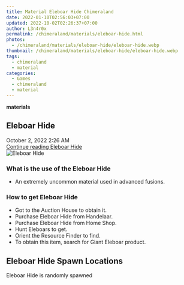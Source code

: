 ```yaml
---
title: Material Eleboar Hide Chimeraland
date: 2022-01-10T02:56:03+07:00
updated: 2022-10-02T02:26:37+07:00
author: L3n4r0x
permalink: /chimeraland/materials/eleboar-hide.html
photos:
  - /chimeraland/materials/eleboar-hide/eleboar-hide.webp
thumbnail: /chimeraland/materials/eleboar-hide/eleboar-hide.webp
tags:
  - chimeraland
  - material
categories:
  - Games
  - chimeraland
  - material
---
```


<section id="bootstrap-wrapper">
  <link
    rel="stylesheet"
    href="https://rawcdn.githack.com/dimaslanjaka/Web-Manajemen/870a349/css/bootstrap-5-3-0-alpha3-wrapper.css"
  />
  <div
    class="row g-0 border rounded overflow-hidden flex-md-row mb-4 shadow-sm position-relative bg-light text-dark"
  >
    <div class="col p-4 d-flex flex-column position-static">
      <strong class="d-inline-block mb-2 text-success">materials</strong>
      <h2 class="mb-0">Eleboar Hide</h2>
      <div class="mb-1 text-muted">October 2, 2022 2:26 AM</div>
      <a
        href="/chimeraland/materials/eleboar-hide.html"
        class="stretched-link d-none"
        >Continue reading Eleboar Hide</a
      >
    </div>
    <div class="col-auto d-none d-lg-block">
      <img
        src="/chimeraland/materials/eleboar-hide/eleboar-hide.webp"
        alt="Eleboar Hide"
      />
    </div>
  </div>
  <div class="row bg-light text-dark">
    <div class="col-lg-6 col-12 mb-2">
      <div class="card">
        <div class="card-body">
          <h3 class="card-title">What is the use of the Eleboar Hide</h3>
          <div class="card-text">
            <ul>
              <li>An extremely uncommon material used in advanced fusions.</li>
            </ul>
          </div>
        </div>
      </div>
    </div>
    <div class="col-lg-6 col-12 mb-2">
      <div class="card">
        <div class="card-body">
          <h3 class="card-title">How to get Eleboar Hide</h3>
          <div class="card-text">
            <ul>
              <li>Got to the Auction House to obtain it.</li>
              <li>Purchase Eleboar Hide from Handelaar.</li>
              <li>Purchase Eleboar Hide from Home Shop.</li>
              <li>Hunt Eleboars to get.</li>
              <li>Orient the Resource Finder to find.</li>
              <li>To obtain this item, search for Giant Eleboar product.</li>
            </ul>
          </div>
        </div>
      </div>
    </div>
    <div class="col-12 mb-2">
      <h2>Eleboar Hide Spawn Locations</h2>
      <p>Eleboar Hide is randomly spawned</p>
    </div>
  </div>
</section>